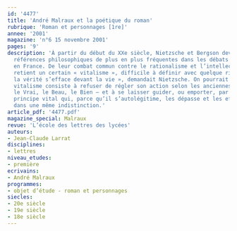 ```yaml
---
id: '4477'
title: 'André Malraux et la poétique du roman'
rubrique: 'Roman et personnages [1re]'
annee: '2001'
magazine: 'n°6 15 novembre 2001'
pages: '9'
description: 'À partir du début du XXe siècle, Nietzsche et Bergson deviennent des
  références philosophiques de plus en plus fréquentes dans les débats intellectuels
  en France. De leur combat commun contre le rationalisme et l’intellectualisme, on
  retient un certain « vitalisme », difficile à définir avec quelque rigueur. « Que
  la vérité s’efface devant la vie », demandait Nietzsche. On pourrait dire que le
  vitalisme consiste à refuser de régler son action selon les anciennes valeurs –
  le Vrai, le Beau, le Bien – et à se laisser guider, ou emporter, par une sorte de
  principe vital qui, parce qu’il s’autolégitime, les dépasse et les efface toutes
  dans une même indistinction.'
article_pdf: '4477.pdf'
magazine_special: Malraux
revue: 'L’école des lettres des lycées'
auteurs:
- Jean-Claude Larrat
disciplines:
- lettres
niveau_etudes:
- première
ecrivains:
- André Malraux
programmes:
- objet d’étude - roman et personnages
siecles:
- 20e siècle
- 19e siècle
- 18e siècle
---
```

